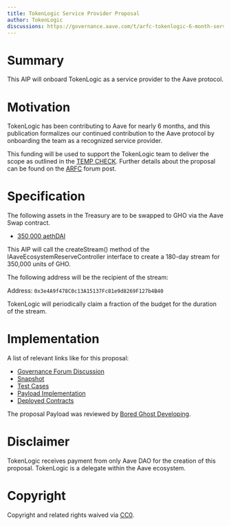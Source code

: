 ```yaml
---
title: TokenLogic Service Provider Proposal
author: TokenLogic
discussions: https://governance.aave.com/t/arfc-tokenlogic-6-month-service-provider-proposal/14793
---
```


# Summary

This AIP will onboard TokenLogic as a service provider to the Aave protocol.

# Motivation

TokenLogic has been contributing to Aave for nearly 6 months, and this publication formalizes our continued contribution to the Aave protocol by onboarding the team as a recognized service provider.

This funding will be used to support the TokenLogic team to deliver the scope as outlined in the [TEMP CHECK](https://snapshot.org/#/aave.eth/proposal/0x05636d75aae6e99be9c79a6337603f69213d34c3cf0b518842aa994f2ec790bf). Further details about the proposal can be found on the [ARFC](https://governance.aave.com/t/arfc-tokenlogic-6-month-service-provider-proposal/14793) forum post.

# Specification

The following assets in the Treasury are to be swapped to GHO via the Aave Swap contract.

- [350,000 aethDAI](https://etherscan.io/token/0x018008bfb33d285247a21d44e50697654f754e63?a=0x464C71f6c2F760DdA6093dCB91C24c39e5d6e18c)

This AIP will call the createStream() method of the IAaveEcosystemReserveController interface to create a 180-day stream for 350,000 units of GHO.

The following address will be the recipient of the stream:

Address: `0x3e4A9f478C0c13A15137Fc81e9d8269F127b4B40`

TokenLogic will periodically claim a fraction of the budget for the duration of the stream.

# Implementation

A list of relevant links like for this proposal:

- [Governance Forum Discussion](https://governance.aave.com/t/arfc-tokenlogic-6-month-service-provider-proposal/14793)
- [Snapshot](https://snapshot.org/#/aave.eth/proposal/0x272af88d9639fd246943630d7ad053cea73db9d6b5bfeca222d9a8906991168b)
- [Test Cases](https://github.com/bgd-labs/aave-proposals/tree/main/src/TokenLogicFunding_20230919/TokenLogicFunding_20230919.t.sol)
- [Payload Implementation](https://github.com/bgd-labs/aave-proposals/tree/main/src/TokenLogicFunding_20230919/TokenLogicFunding_20230919.sol)
- [Deployed Contracts](https://etherscan.io/address/0xe5cac83f10f9eed3fe1575aee87de030815f1d83)

The proposal Payload was reviewed by [Bored Ghost Developing](https://bgdlabs.com/).

# Disclaimer

TokenLogic receives payment from only Aave DAO for the creation of this proposal. TokenLogic is a delegate within the Aave ecosystem.

# Copyright

Copyright and related rights waived via [CC0](https://creativecommons.org/publicdomain/zero/1.0/).
